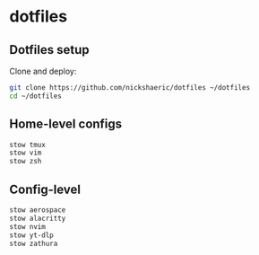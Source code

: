 # dotfiles

## Dotfiles setup

Clone and deploy:
```bash
git clone https://github.com/nickshaeric/dotfiles ~/dotfiles
cd ~/dotfiles
```

## Home-level configs
```bash
stow tmux
stow vim
stow zsh
```

## Config-level
```bash
stow aerospace
stow alacritty
stow nvim
stow yt-dlp
stow zathura
```

